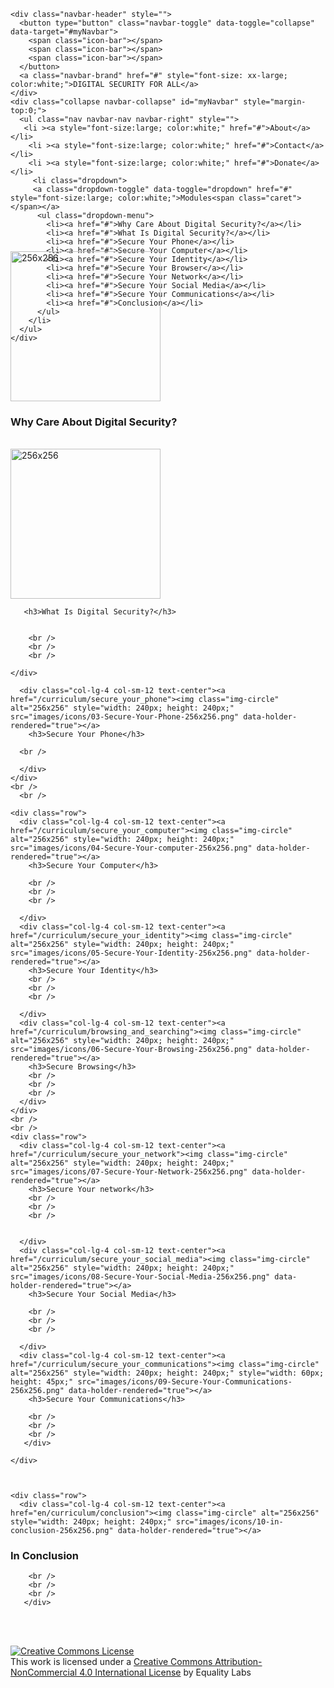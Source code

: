 ﻿
<!--  SECTION-1 -->
 <style>
 @import url('https://fonts.googleapis.com/css?family=Ubuntu:400,500');
 div.navbar-header {
  margin-top:80px;
 }

  .navbar-right {
    margin-top:80px;
  }
  .navbar-brand {
    font-family: 'Ubuntu';
    font-weight: 500;
  }
  .navbar-right li a {
    font-family: 'Ubuntu';
    font-weight: 500;
  }
   @media(max-width: 767px) {
    #myNavbar > ul {
      margin-top:0 !important;
    }
   }
   @media(max-width: 450px) {
    div.navbar-header > a {
      font-size: 18px !important;
    }
    #myNavbar > ul > li.dropdown.open > ul {
      background-image:url('/images/ds4a_header_01.jpg');

    }
    #myNavbar > ul > li.dropdown.open > ul > li > a {
      color:white;
    }
    #myNavbar > ul > li.dropdown.open > a{
      background: none;
      padding-bottom: 3px;
    }

     nav.navbar {
      height: 65px !important;
     }
     div.navbar-header {
      margin-top: 0px;
     }
     #myNavbar {
       background-image:url('/images/ds4a_header_01.jpg');
     }

   }

 </style>

  <nav class="navbar navbar-inverse navbar-fixed-top" style="height:285px;">
  <div class="container-fluid"
  style="
  background-repeat: no-repeat;
  background-size:100% 100%; height:100%;
  background-image:url('/images/ds4a_header_01.jpg');"
 >
    <img src="/images/headertest01.jpg" style="  
     vertical-align: top;
    opacity: 0;  /* make it transparent */
    width: 100%;
    background-size: 100% 100%; display:none;
">

    <div class="navbar-header" style="">
      <button type="button" class="navbar-toggle" data-toggle="collapse" data-target="#myNavbar">
        <span class="icon-bar"></span>
        <span class="icon-bar"></span>
        <span class="icon-bar"></span>  
      </button>
      <a class="navbar-brand" href="#" style="font-size: xx-large; color:white;">DIGITAL SECURITY FOR ALL</a>
    </div>
    <div class="collapse navbar-collapse" id="myNavbar" style="margin-top:0;">
      <ul class="nav navbar-nav navbar-right" style="">
       <li ><a style="font-size:large; color:white;" href="#">About</a></li>
        <li ><a style="font-size:large; color:white;" href="#">Contact</a></li>
        <li ><a style="font-size:large; color:white;" href="#">Donate</a></li>
         <li class="dropdown">
         <a class="dropdown-toggle" data-toggle="dropdown" href="#" style="font-size:large; color:white;">Modules<span class="caret"></span></a>
          <ul class="dropdown-menu">
            <li><a href="#">Why Care About Digital Security?</a></li>
            <li><a href="#">What Is Digital Security?</a></li>
            <li><a href="#">Secure Your Phone</a></li>
            <li><a href="#">Secure Your Computer</a></li>
            <li><a href="#">Secure Your Identity</a></li>
            <li><a href="#">Secure Your Browser</a></li>
            <li><a href="#">Secure Your Network</a></li>
            <li><a href="#">Secure Your Social Media</a></li>
            <li><a href="#">Secure Your Communications</a></li>
            <li><a href="#">Conclusion</a></li>
          </ul>
        </li>
      </ul>
    </div>
  </div>
</nav>

<!--  SECTION-2 -->
<section style=" 
    padding-top: 20%; 
">
<div class="container ">
    <div class="row">
      <div class="col-lg-4 col-sm-12 text-center"><a href="/en/curriculum/why_should_we_care_about_digital_security"> <img class="img-circle" alt="256x256" style="width: 240px; height: 240px;" src="images/icons/01-why-should-we-care-256x256.png" data-holder-rendered="true" ></a>
        <h3>Why Care About Digital Security?</h3>
        <br />
      </div>
      <div class="col-lg-4 col-sm-12 text-center"><a href="/curriculum/what_is_digital_security"><img class="img-circle" alt="256x256" style="width: 240px; height: 240px;" src="images/icons/02-What-is-Digital-Security-256x256a.png" data-holder-rendered="true"></a>
      
       <h3>What Is Digital Security?</h3>
    

        <br />
        <br />
        <br />

    </div>
      
      <div class="col-lg-4 col-sm-12 text-center"><a href="/curriculum/secure_your_phone"><img class="img-circle" alt="256x256" style="width: 240px; height: 240px;" src="images/icons/03-Secure-Your-Phone-256x256.png" data-holder-rendered="true"></a>
        <h3>Secure Your Phone</h3>
   
      <br />

      </div>
    </div>
    <br />
      <br />

    <div class="row">
      <div class="col-lg-4 col-sm-12 text-center"><a href="/curriculum/secure_your_computer"><img class="img-circle" alt="256x256" style="width: 240px; height: 240px;" src="images/icons/04-Secure-Your-computer-256x256.png" data-holder-rendered="true"></a>
        <h3>Secure Your Computer</h3>

        <br />
        <br />
        <br />

      </div>
      <div class="col-lg-4 col-sm-12 text-center"><a href="/curriculum/secure_your_identity"><img class="img-circle" alt="256x256" style="width: 240px; height: 240px;" src="images/icons/05-Secure-Your-Identity-256x256.png" data-holder-rendered="true"></a>
        <h3>Secure Your Identity</h3>
        <br />
        <br />
        <br />

      </div>
      <div class="col-lg-4 col-sm-12 text-center"><a href="/curriculum/browsing_and_searching"><img class="img-circle" alt="256x256" style="width: 240px; height: 240px;" src="images/icons/06-Secure-Your-Browsing-256x256.png" data-holder-rendered="true"></a>
        <h3>Secure Browsing</h3>
        <br />
        <br />
        <br />
      </div>
    </div>
    <br />
    <br />
    <div class="row">
      <div class="col-lg-4 col-sm-12 text-center"><a href="/curriculum/secure_your_network"><img class="img-circle" alt="256x256" style="width: 240px; height: 240px;" src="images/icons/07-Secure-Your-Network-256x256.png" data-holder-rendered="true"></a>
        <h3>Secure Your network</h3>
        <br />
        <br />
        <br />


      </div>
      <div class="col-lg-4 col-sm-12 text-center"><a href="/curriculum/secure_your_social_media"><img class="img-circle" alt="256x256" style="width: 240px; height: 240px;" src="images/icons/08-Secure-Your-Social-Media-256x256.png" data-holder-rendered="true"></a>
        <h3>Secure Your Social Media</h3>

        <br />
        <br />
        <br />

      </div>
      <div class="col-lg-4 col-sm-12 text-center"><a href="/curriculum/secure_your_communications"><img class="img-circle" alt="256x256" style="width: 240px; height: 240px;" style="width: 60px; height: 45px;" src="images/icons/09-Secure-Your-Communications-256x256.png" data-holder-rendered="true"></a>
        <h3>Secure Your Communications</h3>

        <br />
        <br />
        <br />
       </div>

    </div>
    
    
    
    <div class="row">
      <div class="col-lg-4 col-sm-12 text-center"><a href="en/curriculum/conclusion"><img class="img-circle" alt="256x256" style="width: 240px; height: 240px;" src="images/icons/10-in-conclusion-256x256.png" data-holder-rendered="true"></a>
<h3>In Conclusion</h3>



        <br />
        <br />
        <br />
       </div>
    

    
<br />
<br />

</div>
<!-- /container -->

  <div class="container">
    <div class="row"> </div>
</div>
  <!-- / CONTAINER-->
</section>


<!-- FOOTER -->
<div class="container">
  <div class="row"> </div>
</div>
<footer class="text-center">
  <div class="container">
    <div class="row">
      <div class="col-xs-12">
        <p><a rel="license" href="http://creativecommons.org/licenses/by-nc/4.0/"><img alt="Creative Commons License" style="border-width:0" src="https://i.creativecommons.org/l/by-nc/4.0/80x15.png" /></a><br />This work is licensed under a <a rel="license" href="http://creativecommons.org/licenses/by-nc/4.0/">Creative Commons Attribution-NonCommercial 4.0 International License</a> by Equality Labs</p>
      </div>
    </div>
  </div>
</footer>
</body>
</html>